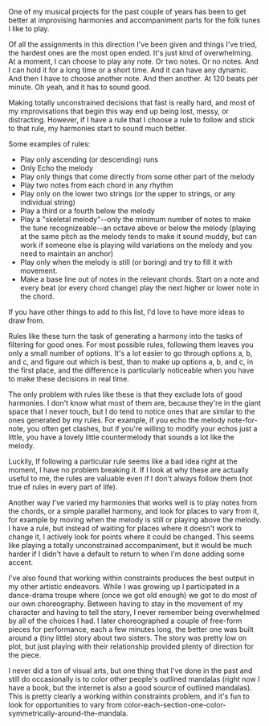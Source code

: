 One of my musical projects for the past couple of years has been to get better at improvising harmonies and accompaniment parts for the folk tunes I like to play.

Of all the assignments in this direction I've been given and things I've tried, the hardest ones are the most open ended.  It's just kind of overwhelming.  At a moment, I can choose to play any note.  Or two notes.  Or no notes.  And I can hold it for a long time or a short time.  And it can have any dynamic.  And then I have to choose another note.  And then another.  At 120 beats per minute.  Oh yeah, and it has to sound good.

Making totally unconstrained decisions that fast is really hard, and most of my improvisations that begin this way end up being lost, messy, or distracting.  However, if I have a rule that I choose a rule to follow and stick to that rule, my harmonies start to sound much better.

Some examples of rules:
* Play only ascending (or descending) runs
* Only Echo the melody
* Play only things that come directly from some other part of the melody
* Play two notes from each chord in any rhythm
* Play only on the lower two strings (or the upper to strings, or any individual string)
* Play a third or a fourth below the melody
* Play a "skeletal melody"--only the minimum number of notes to make the tune recognizeable--an octave above or below the melody (playing at the same pitch as the melody tends to make it sound muddy, but can work if someone else is playing wild variations on the melody and you need to maintain an anchor)
* Play only when the melody is still (or boring) and try to fill it with movement.
* Make a base line out of notes in the relevant chords.  Start on a note and every beat (or every chord change) play the next higher or lower note in the chord.

If you have other things to add to this list, I'd love to have more ideas to draw from.

Rules like these turn the task of generating a harmony into the tasks of filtering for good ones.  For most possible rules, following them leaves you only a small number of options.  It's a lot easier to go through options a, b, and c, and figure out which is best, than to make up options a, b, and c, in the first place, and the difference is particularly noticeable when you have to make these decisions in real time.

The only problem with rules like these is that they exclude lots of good harmonies.  I don't know what most of them are, because they're in the giant space that I never touch, but I do tend to notice ones that are similar to the ones generated by my rules.  For example, if you echo the melody note-for-note, you often get clashes, but if you're willing to modify your echos just a little, you have a lovely little countermelody that sounds a lot like the melody.

Luckily, If following a particular rule seems like a bad idea right at the moment, I have no problem breaking it.  If I look at why these are actually useful to me, the rules are valuable even if I don't always follow them (not true of rules in every part of life).

Another way I've varied my harmonies that works well is to play notes from the chords, or a simple parallel harmony, and look for places to vary from it, for example by moving when the melody is still or playing above the melody.  I have a rule, but instead of waiting for places where it doesn't work to change it, I actively look for points where it could be changed.  This seems like playing a totally unconstrained accompaniment, but it would be much harder if I didn't have a default to return to when I'm done adding some accent.

I've also found that working within constraints produces the best output in my other artistic endeavors.  While I was growing up I participated in a dance-drama troupe where (once we got old enough) we got to do most of our own choreography.  Between having to stay in the movement of my character and having to tell the story, I never remember being overwhelmed by all of the choices I had.  I later choreographed a couple of free-form pieces for performance, each a few minutes long, the better one was built around a (tiny little) story about two sisters.  The story was pretty low on plot, but just playing with their relationship provided plenty of direction for the piece.

I never did a ton of visual arts, but one thing that I've done in the past and still do occasionally is to color other people's outlined mandalas (right now I have a book, but the internet is also a good source of outlined mandalas).  This is pretty clearly a working within constraints problem, and it's fun to look for opportunities to vary from color-each-section-one-color-symmetrically-around-the-mandala.